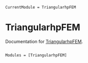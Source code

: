 ```@meta
CurrentModule = TriangularhpFEM
```

# TriangularhpFEM

Documentation for [TriangularhpFEM](https://github.com/iojea/TriangularHPFEM.jl).

```@index
```

```@autodocs
Modules = [TriangularhpFEM]
```
